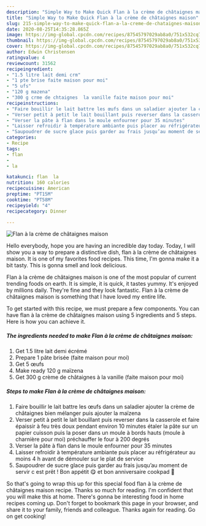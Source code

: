 ```yaml
---
description: "Simple Way to Make Quick Flan à la crème de châtaignes maison"
title: "Simple Way to Make Quick Flan à la crème de châtaignes maison"
slug: 215-simple-way-to-make-quick-flan-a-la-creme-de-chataignes-maison
date: 2020-08-25T14:35:28.865Z
image: https://img-global.cpcdn.com/recipes/87545797029ab8a0/751x532cq70/flan-a-la-creme-de-chataignes-maison-photo-principale-de-la-recette.jpg
thumbnail: https://img-global.cpcdn.com/recipes/87545797029ab8a0/751x532cq70/flan-a-la-creme-de-chataignes-maison-photo-principale-de-la-recette.jpg
cover: https://img-global.cpcdn.com/recipes/87545797029ab8a0/751x532cq70/flan-a-la-creme-de-chataignes-maison-photo-principale-de-la-recette.jpg
author: Edwin Christensen
ratingvalue: 4
reviewcount: 31562
recipeingredient:
- "1.5 litre lait demi crm"
- "1 pte brise faite maison pour moi"
- "5 ufs"
- "120 g mazena"
- "300 g crme de chtaignes  la vanille faite maison pour moi"
recipeinstructions:
- "Faire bouillir le lait battre les œufs dans un saladier ajouter la crème de châtaignes bien mélanger puis ajouter la maïzena"
- "Verser petit à petit le lait bouillant puis reverser dans la casserole et faire épaissir à feu très doux pendant environ 10 minutes étaler la pâte sur un papier cuisson puis la poser dans un moule à bords hauts (moule à charnière pour moi) préchauffer le four à 200 degrés"
- "Verser la pâte à flan dans le moule enfourner pour 35 minutes"
- "Laisser refroidir à température ambiante puis placer au réfrigérateur au moins 4 h avant de démouler sur le plat de service"
- "Saupoudrer de sucre glace puis garder au frais jusqu’au moment de servir c est prêt ! Bon appétit 😋 et bon anniversaire cookpad 🥳"
categories:
- Recipe
tags:
- flan
- 
- la

katakunci: flan  la 
nutrition: 160 calories
recipecuisine: American
preptime: "PT15M"
cooktime: "PT58M"
recipeyield: "4"
recipecategory: Dinner

---
```



![Flan à la crème de châtaignes maison](https://img-global.cpcdn.com/recipes/87545797029ab8a0/751x532cq70/flan-a-la-creme-de-chataignes-maison-photo-principale-de-la-recette.jpg)

Hello everybody, hope you are having an incredible day today. Today, I will show you a way to prepare a distinctive dish, flan à la crème de châtaignes maison. It is one of my favorites food recipes. This time, I'm gonna make it a bit tasty. This is gonna smell and look delicious.

Flan à la crème de châtaignes maison is one of the most popular of current trending foods on earth. It is simple, it is quick, it tastes yummy. It's enjoyed by millions daily. They're fine and they look fantastic. Flan à la crème de châtaignes maison is something that I have loved my entire life.




To get started with this recipe, we must prepare a few components. You can have flan à la crème de châtaignes maison using 5 ingredients and 5 steps. Here is how you can achieve it.

<!--inarticleads1-->

##### The ingredients needed to make Flan à la crème de châtaignes maison:

1. Get 1.5 litre lait demi écrémé
1. Prepare 1 pâte brisée (faite maison pour moi)
1. Get 5 œufs
1. Make ready 120 g maïzena
1. Get 300 g crème de châtaignes à la vanille (faite maison pour moi)




<!--inarticleads2-->

##### Steps to make Flan à la crème de châtaignes maison:

1. Faire bouillir le lait battre les œufs dans un saladier ajouter la crème de châtaignes bien mélanger puis ajouter la maïzena
1. Verser petit à petit le lait bouillant puis reverser dans la casserole et faire épaissir à feu très doux pendant environ 10 minutes étaler la pâte sur un papier cuisson puis la poser dans un moule à bords hauts (moule à charnière pour moi) préchauffer le four à 200 degrés
1. Verser la pâte à flan dans le moule enfourner pour 35 minutes
1. Laisser refroidir à température ambiante puis placer au réfrigérateur au moins 4 h avant de démouler sur le plat de service
1. Saupoudrer de sucre glace puis garder au frais jusqu’au moment de servir c est prêt ! Bon appétit 😋 et bon anniversaire cookpad 🥳




So that's going to wrap this up for this special food flan à la crème de châtaignes maison recipe. Thanks so much for reading. I'm confident that you will make this at home. There's gonna be interesting food in home recipes coming up. Don't forget to bookmark this page in your browser, and share it to your family, friends and colleague. Thanks again for reading. Go on get cooking!

